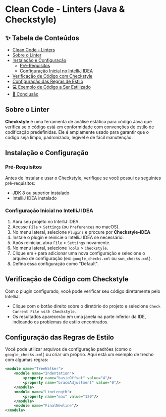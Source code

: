# Clean Code - Linters (Java & Checkstyle)

## ✨ Tabela de Conteúdos

- [Clean Code - Linters](#clean-code---linters-java--checkstyle)
- [Sobre o Linter](#sobre-o-linter)
- [Instalação e Configuração](#instalação-e-configuração)
  - [Pré-Requisitos](#pré-requisitos)
  - [Configuração Inicial no IntelliJ IDEA](#configuração-inicial-no-intellij-idea)
- [Verificação de Código com Checkstyle](#verificação-de-código-com-checkstyle)
- [Configuração das Regras de Estilo](#configuração-das-regras-de-estilo)
- [💻 Exemplo de Código a Ser Estilizado](#-exemplo-de-código-a-ser-estilizado)
- [📜 Conclusão](#-conclusão)

## Sobre o Linter

**Checkstyle** é uma ferramenta de análise estática para código Java que verifica se o código está em conformidade com convenções de estilo de codificação predefinidas. Ele é amplamente usado para garantir que o código seja limpo, padronizado, legível e de fácil manutenção.

## Instalação e Configuração

### Pré-Requisitos

Antes de instalar e usar o Checkstyle, verifique se você possui os seguintes pré-requisitos:

- JDK 8 ou superior instalado
- IntelliJ IDEA instalado

### Configuração Inicial no IntelliJ IDEA

1. Abra seu projeto no IntelliJ IDEA.
2. Acesse `File` > `Settings` (ou `Preferences` no macOS).
3. No menu lateral, selecione `Plugins` e procure por **Checkstyle-IDEA**.
4. Instale o plugin e reinicie o IntelliJ IDEA se necessário.
5. Após reiniciar, abra `File` > `Settings` novamente.
6. No menu lateral, selecione `Tools` > `Checkstyle`.
7. Clique em `+` para adicionar uma nova configuração e selecione o arquivo de configuração (ex: `google_checks.xml` ou `sun_checks.xml`).
8. Defina essa configuração como "Default".

## Verificação de Código com Checkstyle

Com o plugin configurado, você pode verificar seu código diretamente pelo IntelliJ:

- Clique com o botão direito sobre o diretório do projeto e selecione `Check Current File with Checkstyle`.
- Os resultados aparecerão em uma janela na parte inferior da IDE, indicando os problemas de estilo encontrados.

## Configuração das Regras de Estilo

Você pode utilizar arquivos de configuração padrões (como o `google_checks.xml`) ou criar um próprio. Aqui está um exemplo de trecho com algumas regras:

```xml
<module name="TreeWalker">
    <module name="Indentation">
        <property name="basicOffset" value="4"/>
        <property name="braceAdjustment" value="0"/>
    </module>
    <module name="LineLength">
        <property name="max" value="120"/>
    </module>
    <module name="FinalNewline"/>
</module>
